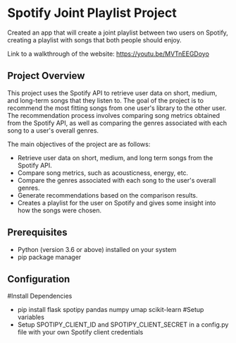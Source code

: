 # Spotify Joint Playlist Project

Created an app that will create a joint playlist between two users on Spotify, creating a playlist with songs that both people should enjoy.

Link to a walkthrough of the website: https://youtu.be/MVTnEEGDoyo

## Project Overview

This project uses the Spotify API to retrieve user data on short, medium, and long-term songs that they listen to. The goal of the project is to recommend the most fitting songs from one user's library to the other user. The recommendation process involves comparing song metrics obtained from the Spotify API, as well as comparing the genres associated with each song to a user's overall genres.

The main objectives of the project are as follows:

- Retrieve user data on short, medium, and long term songs from the Spotify API.
- Compare song metrics, such as acousticness, energy, etc.
- Compare the genres associated with each song to the user's overall genres.
- Generate recommendations based on the comparison results.
- Creates a playlist for the user on Spotify and gives some insight into how the songs were chosen.

## Prerequisites

- Python (version 3.6 or above) installed on your system
- pip package manager

## Configuration

#Install Dependencies
- pip install flask spotipy pandas numpy umap scikit-learn
#Setup variables
- Setup SPOTIPY_CLIENT_ID and SPOTIPY_CLIENT_SECRET in a config.py file with your own Spotify client credentials
